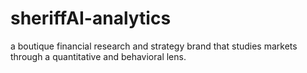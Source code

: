 # sheriffAI-analytics
 a boutique financial research and strategy brand that studies markets through a quantitative and behavioral lens.
